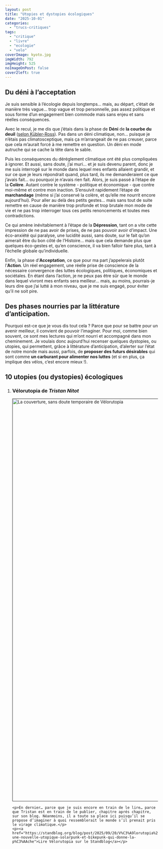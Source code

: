 ```yaml
---
layout: post
title: "Utopies et dystopies écologiques"
date: "2025-10-01"
categories: 
  - "trucs-critiques"
tags: 
  - "critique"
  - "livre"
  - "ecologie"
  - "velo"
coverImage: kyoto.jpg
imgWidth: 792
imgHeight: 525
noImageOnPost: false
cover2left: true
---
```


<h2>Du déni à l’acceptation</h2>

<p>Je suis sensible à l’écologie depuis longtemps… mais, au départ, c’était de manière très vague… trop vague et trop personnelle, pas assez politique et sous forme d’un engagement bien commode mais sans enjeu et sans réelles conséquences.</p>
<p>Avec le recul, je me dis que j’étais dans la phase de <strong>Déni</strong> de <strong>la courbe du deuil</strong> (<a href="https://fr.wikipedia.org/wiki/Mod%C3%A8le_de_K%C3%BCbler-Ross">selon Kübler-Ross</a>). Pas dans un déni climatique, non… puisque je n’étais pas climatosceptique, mais ça m’arrangeait de ne pas creuser, parce que cela m’aurait forcé à me remettre en question. Un déni en mode autruche qui se cache la tête dans le sable.</p>
<p>Puis les conséquences du déréglement climatique ont été plus compliquées à ignorer. Et aussi, sans doute, j’ai muri… et je suis devenu parent, donc je me suis interrogé sur le monde dans lequel mes enfants allaient grandir, et sur ce que je leurs répondrait quand, plus tard, ils me demanderaient ce que j’avais fait… ou pourquoi je n’avais rien fait. Alors, je suis passé à l’étape de la <strong>Colère</strong>. Autant contre le système - politique et économique - que contre moi-même et contre mon inaction. S’ensuivit rapidement l’étape de <strong>marchandage</strong> (même si j’ai conservé la colère, et qu’elle me nourrit encore aujourd’hui). Pour aller au delà des petits gestes… mais sans tout de suite remettre en cause de manière trop profonde et trop brutale mon mode de vie et ne pas trop interroger tous ces petits renoncements et toutes mes contradictions.</p>
<p>Ce qui amène inévitablement à l’étape de la <strong>Dépression</strong>, tant on a vite cette impression de ne pas avoir de prises, de ne pas pouvoir avoir d’impact. Une éco-anxiété qui paralyse, une lucidité aussi, sans doute, sur le fait qu’on aimerait être du bon côté de l’Histoire… mais que cela demande plus que quelques éco-gestes et, qu’en conscience, il va bien falloir faire plus, tant à l’échelle globale qu’individuelle.</p>
<p>Enfin, la phase d’<strong>Acceptation</strong>, ce que pour ma part j’appelerais plutôt l’<strong>Action</strong>. Un réel engagement, une réelle prise de conscience de la nécessaire convergence des luttes écologiques, politiques, économiques et sociétales. En étant dans l’action, je ne peux pas être sûr que le monde dans lequel vivront mes enfants sera meilleur… mais, au moins, pourrais-je leurs dire que j’ai lutté à mon niveau, que je me suis engagé, pour éviter qu’il ne soit pire.</p>

<h2>Des phases nourries par la littérature d’anticipation.</h2>

<p>Pourquoi est-ce que je vous dis tout cela&nbsp;? Parce que pour se battre pour un avenir meilleur, il convient de pouvoir l’imaginer. Pour moi, comme bien souvent, ce sont mes lectures qui m’ont nourri et accompagné dans mon cheminement. Je voulais donc aujourd’hui recenser quelques dystopies, ou utopies, qui permettent, grâce à littérature d’anticipation, d’alerter sur l’état de notre monde mais aussi, parfois, de <strong>proposer des futurs désirables</strong> qui sont comme <strong>un carburant pour alimenter nos luttes</strong> (et si en plus, ça implique des vélos, c’est encore mieux&nbsp;!).

<h2>10 utopies (ou dystopies) écologiques</h2>

<ol>
  <li>
    <h3><strong>Vélorutopia</strong> de <em>Tristan Nitot</em></h3>
    <a class="lightbox" href=""><img src="̈/.netlify/images?url=/images/2025/10/velorutopia.jpg&fit=contain&w=1024&h=1024&format=webp#book2right" alt="La couverture, sans doute temporaire de Vélorutopia" ẅidth="915" height="1328" /></a>
    
    <p>En dernier… parce que je suis encore en train de le lire… parce que Tristan est en train de le publier, chapitre aprés chapitre, sur son blog. Néanmoins, il a toute sa place ici puisqu’il se propose d’imaginer à quoi ressemblerait le monde s’il prenait pris le virage climatique.</p>
    <p><a href="https://standblog.org/blog/post/2025/09/20/V%C3%A9lorutopia%2C-une-nouvelle-utopique-solarpunk-et-bikepunk-qui-donne-la-p%C3%AAche">Lire Vélorutopia sur le Standblog</a></p>
  </li>
</ol>

